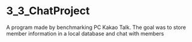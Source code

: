 # 3_3_ChatProject
A program made by benchmarking PC Kakao Talk. 
The goal was to store member information in a local database and chat with members 
